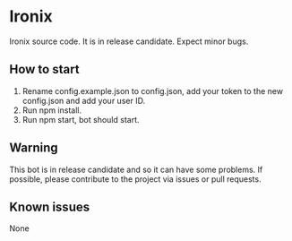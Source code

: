 # Ironix
Ironix source code. It is in release candidate. Expect minor bugs.
## How to start
1. Rename config.example.json to config.json, add your token to the new config.json and add your user ID.
2. Run npm install.
3. Run npm start, bot should start.

## Warning
This bot is in release candidate and so it can have some problems. If possible, please contribute to the project via issues or pull requests.

## Known issues
None
